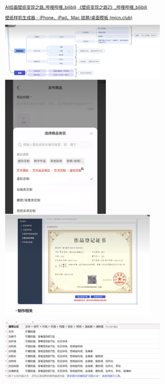 [AI绘画壁纸变现之路_哔哩哔哩_bilibili](https://www.bilibili.com/video/BV1xZ421x7Eq/?spm_id_from=333.1391.0.0&vd_source=dbf6bcb88ffa406224b1704eac3c988e)
[《壁纸变现之路2》_哔哩哔哩_bilibili](https://www.bilibili.com/video/BV1Px4y1p7Hz/?spm_id_from=333.1391.0.0&vd_source=dbf6bcb88ffa406224b1704eac3c988e)

[壁纸样机生成器 - iPhone、iPad、Mac 锁屏/桌面模板 (mjcn.club)](https://mjcn.club/app/)

![](../photo/Pasted%20image%2020250110170819.png)
![](../photo/Pasted%20image%2020250110171517.png)
![](../photo/Pasted%20image%2020250110171925.png)

![](../photo/Pasted%20image%2020250110185643.png)
